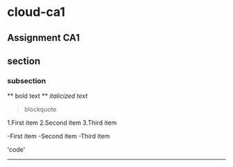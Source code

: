 # cloud-ca1
## Assignment CA1
## section

### subsection
** bold text **
*italicized text*
>blockquote

1.First item
2.Second item
3.Third item

-First item
-Second item
-Third item

'code'

---

